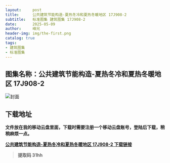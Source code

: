 ```yaml
---
layout:     post
title:      公共建筑节能构造-夏热冬冷和夏热冬暖地区 17J908-2
subtitle:   标准图集 建筑图集 17J908-2
date:       2025-05-09
author:     峰兄
header-img: img/the-first.png
catalog: true
tags:
- 建筑图集
- 标准图集
---
```

## 图集名称：公共建筑节能构造-夏热冬冷和夏热冬暖地区 17J908-2
![封面](https://pic1.imgdb.cn/item/681daa8258cb8da5c8e8be8c.jpg)

## 下载地址 ##
**文件放在我的移动云盘里面，下载时需要注册一个移动云盘账号，登陆后下载，稍稍麻烦一点。**  
  
[**公共建筑节能构造-夏热冬冷和夏热冬暖地区 17J908-2 下载链接**](https://caiyun.139.com/m/i?2nc6nRpLMbVge)

> **提取码 31hh**

